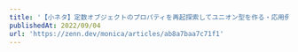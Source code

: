 ```yaml
---
title: '【小ネタ】定数オブジェクトのプロパティを再起探索してユニオン型を作る・応用例紹介'
publishedAt: 2022/09/04
url: 'https://zenn.dev/monica/articles/ab8a7baa7c71f1'
---
```


